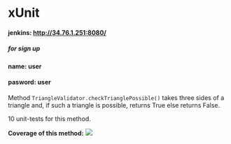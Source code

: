 # xUnit

#### jenkins:  http://34.76.1.251:8080/
##### for sign up
#### name: user
#### pasword: user
Method `TriangleValidator.checkTrianglePossible()` takes three sides of a triangle and, if such a triangle is possible, returns True else returns False.

10 unit-tests for this method.

**Coverage of this method:**
![](https://sun9-12.userapi.com/c858528/v858528630/168c27/NLdrLZEgrEA.jpg)
